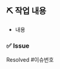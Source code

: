 ## ⛏ 작업 내용
<!-- 작업한 내용을 간단하게 적어주세요! -->
- 내용



### ✅ Issue
<!-- 생성한 관련 이슈가 있다면 Resolved #이슈번호로 닫아주세요! -->
Resolved #이슈번호